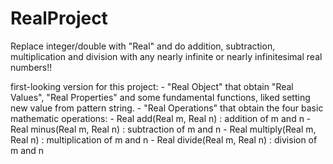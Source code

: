 # RealProject
  Replace integer/double with "Real" and do addition, subtraction, multiplication and division with any nearly infinite or nearly infinitesimal real numbers!!

  first-looking version for this project:
    - "Real Object" that obtain "Real Values", "Real Properties" and some fundamental functions, liked setting new value from pattern string.
    - "Real Operations" that obtain the four basic mathematic operations:
      - Real add(Real m, Real n)        : addition of m and n
      - Real minus(Real m, Real n)      : subtraction of m and n
      - Real multiply(Real m, Real n)   : multiplication of m and n
      - Real divide(Real m, Real n)     : division of m and n
